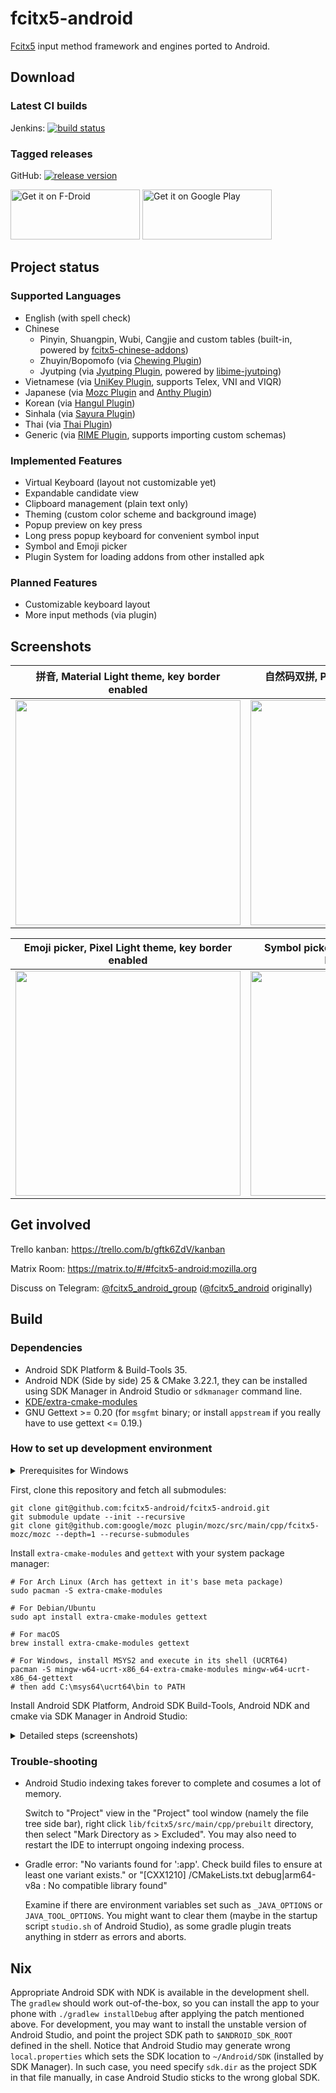 # fcitx5-android

[Fcitx5](https://github.com/fcitx/fcitx5) input method framework and engines ported to Android.

## Download

### Latest CI builds

Jenkins: [![build status](https://img.shields.io/jenkins/build.svg?jobUrl=https://jenkins.fcitx-im.org/job/android/job/fcitx5-android/)](https://jenkins.fcitx-im.org/job/android/job/fcitx5-android/)

### Tagged releases

GitHub: [![release version](https://img.shields.io/github/v/release/fcitx5-android/fcitx5-android)](https://github.com/fcitx5-android/fcitx5-android/releases)

[<img src="https://fdroid.gitlab.io/artwork/badge/get-it-on.png" alt="Get it on F-Droid" width="207" height="80">](https://f-droid.org/packages/org.fcitx.fcitx5.android)
[<img alt="Get it on Google Play" src="https://play.google.com/intl/en_us/badges/static/images/badges/en_badge_web_generic.png" width="207" height="80">](https://play.google.com/store/apps/details?id=org.fcitx.fcitx5.android)

## Project status

### Supported Languages

- English (with spell check)
- Chinese
  - Pinyin, Shuangpin, Wubi, Cangjie and custom tables (built-in, powered by [fcitx5-chinese-addons](https://github.com/fcitx/fcitx5-chinese-addons))
  - Zhuyin/Bopomofo (via [Chewing Plugin](./plugin/chewing))
  - Jyutping (via [Jyutping Plugin](./plugin/jyutping/), powered by [libime-jyutping](https://github.com/fcitx/libime-jyutping))
- Vietnamese (via [UniKey Plugin](./plugin/unikey), supports Telex, VNI and VIQR)
- Japanese (via [Mozc Plugin](./plugin/mozc) and [Anthy Plugin](./plugin/anthy))
- Korean (via [Hangul Plugin](./plugin/hangul))
- Sinhala (via [Sayura Plugin](./plugin/sayura))
- Thai (via [Thai Plugin](./plugin/thai))
- Generic (via [RIME Plugin](./plugin/rime), supports importing custom schemas)

### Implemented Features

- Virtual Keyboard (layout not customizable yet)
- Expandable candidate view
- Clipboard management (plain text only)
- Theming (custom color scheme and background image)
- Popup preview on key press
- Long press popup keyboard for convenient symbol input
- Symbol and Emoji picker
- Plugin System for loading addons from other installed apk

### Planned Features

- Customizable keyboard layout
- More input methods (via plugin)

## Screenshots

|拼音, Material Light theme, key border enabled|自然码双拼, Pixel Dark theme, key border disabled|
|:-:|:-:|
|<img src="https://github.com/fcitx5-android/fcitx5-android/assets/13914967/bd429247-62d9-4c78-bab8-70ef3ce47588" width="360px">|<img src="https://github.com/fcitx5-android/fcitx5-android/assets/13914967/3ae969c1-7ed0-4f92-a5df-19dc8c90a8c3" width="360px">|

|Emoji picker, Pixel Light theme, key border enabled|Symbol picker, Material Dark theme, key border disabled|
|:-:|:-:|
|<img src="https://user-images.githubusercontent.com/13914967/202181845-6a5f6bb2-a877-468c-851a-fd7e66e64ed4.png" width="360px">|<img src="https://user-images.githubusercontent.com/13914967/202181861-dd253439-1d5e-4f5f-9535-934f28796a6b.png" width="360px">|

## Get involved

Trello kanban: https://trello.com/b/gftk6ZdV/kanban

Matrix Room: https://matrix.to/#/#fcitx5-android:mozilla.org

Discuss on Telegram: [@fcitx5_android_group](https://t.me/fcitx5_android_group) ([@fcitx5_android](https://t.me/fcitx5_android) originally)

## Build

### Dependencies

- Android SDK Platform & Build-Tools 35.
- Android NDK (Side by side) 25 & CMake 3.22.1, they can be installed using SDK Manager in Android Studio or `sdkmanager` command line.
- [KDE/extra-cmake-modules](https://github.com/KDE/extra-cmake-modules)
- GNU Gettext >= 0.20 (for `msgfmt` binary; or install `appstream` if you really have to use gettext <= 0.19.)

### How to set up development environment

<details>
<summary>Prerequisites for Windows</summary>

- Enable [Developer Mode](https://learn.microsoft.com/en-us/windows/apps/get-started/enable-your-device-for-development) so that symlinks can be created without administrator privilege.

- Enable symlink support for `git`:

    ```shell
    git config --global core.symlinks true
    ```

</details>

First, clone this repository and fetch all submodules:

```shell
git clone git@github.com:fcitx5-android/fcitx5-android.git
git submodule update --init --recursive
git clone git@github.com:google/mozc plugin/mozc/src/main/cpp/fcitx5-mozc/mozc --depth=1 --recurse-submodules
```

Install `extra-cmake-modules` and `gettext` with your system package manager:

```shell
# For Arch Linux (Arch has gettext in it's base meta package)
sudo pacman -S extra-cmake-modules

# For Debian/Ubuntu
sudo apt install extra-cmake-modules gettext

# For macOS
brew install extra-cmake-modules gettext

# For Windows, install MSYS2 and execute in its shell (UCRT64)
pacman -S mingw-w64-ucrt-x86_64-extra-cmake-modules mingw-w64-ucrt-x86_64-gettext
# then add C:\msys64\ucrt64\bin to PATH
```

Install Android SDK Platform, Android SDK Build-Tools, Android NDK and cmake via SDK Manager in Android Studio:

<details>
<summary>Detailed steps (screenshots)</summary>

**Note:** These screenshots are for references and the versions in them may be out of date.
The current recommended versions are recorded in [Versions.kt](build-logic/convention/src/main/kotlin/Versions.kt) file.

![Open SDK Manager](https://user-images.githubusercontent.com/13914967/202184493-3ee1546b-0a83-4cc9-9e41-d20b0904a0cf.png)

![Install SDK Platform](https://user-images.githubusercontent.com/13914967/202184534-340a9e7c-7c42-49bd-9cf5-1ec9dcafcf32.png)

![Install SDK Build-Tools](https://user-images.githubusercontent.com/13914967/202185945-0c7a9f39-1fcc-4018-9c81-b3d2bf1c2d3f.png)

![Install NDK](https://user-images.githubusercontent.com/13914967/202185601-0cf877ea-e148-4b88-bd2f-70533189b3d4.png)

![Install CMake](https://user-images.githubusercontent.com/13914967/202184655-3c1ab47c-432f-4bd7-a508-92096482de50.png)

</details>

### Trouble-shooting

- Android Studio indexing takes forever to complete and cosumes a lot of memory.

    Switch to "Project" view in the "Project" tool window (namely the file tree side bar), right click `lib/fcitx5/src/main/cpp/prebuilt` directory, then select "Mark Directory as > Excluded". You may also need to restart the IDE to interrupt ongoing indexing process.

- Gradle error: "No variants found for ':app'. Check build files to ensure at least one variant exists." or "[CXX1210] <whatever>/CMakeLists.txt debug|arm64-v8a : No compatible library found"

    Examine if there are environment variables set such as `_JAVA_OPTIONS` or `JAVA_TOOL_OPTIONS`. You might want to clear them (maybe in the startup script `studio.sh` of Android Studio), as some gradle plugin treats anything in stderr as errors and aborts.

## Nix

Appropriate Android SDK with NDK is available in the development shell.  The `gradlew` should work out-of-the-box, so you can install the app to your phone with `./gradlew installDebug` after applying the patch mentioned above. For development, you may want to install the unstable version of Android Studio, and point the project SDK path to `$ANDROID_SDK_ROOT` defined in the shell. Notice that Android Studio may generate wrong `local.properties` which sets the SDK location to `~/Android/SDK` (installed by SDK Manager). In such case, you need specify `sdk.dir` as the project SDK in that file manually, in case Android Studio sticks to the wrong global SDK.
